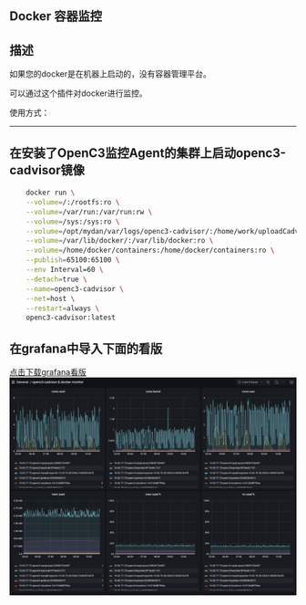Docker 容器监控
------------------------------------
描述
------------------

如果您的docker是在机器上启动的，没有容器管理平台。

可以通过这个插件对docker进行监控。


使用方式：

-----------------

## 在安装了OpenC3监控Agent的集群上启动openc3-cadvisor镜像
```bash
    docker run \
    --volume=/:/rootfs:ro \
    --volume=/var/run:/var/run:rw \
    --volume=/sys:/sys:ro \
    --volume=/opt/mydan/var/logs/openc3-cadvisor/:/home/work/uploadCadviosrData/log \
    --volume=/var/lib/docker/:/var/lib/docker:ro \
    --volume=/home/docker/containers:/home/docker/containers:ro \
    --publish=65100:65100 \
    --env Interval=60 \
    --detach=true \
    --name=openc3-cadvisor \
    --net=host \
    --restart=always \
    openc3-cadvisor:latest
```

## 在grafana中导入下面的看版

[点击下载grafana看版](/grafana.dashbord.json)
![grafana看版](/grafana.dashbord.png)
